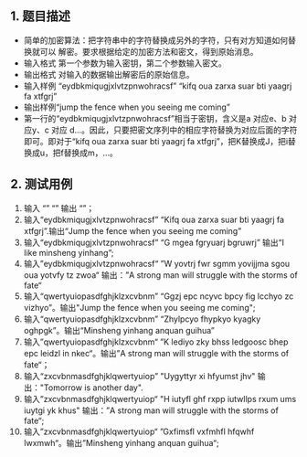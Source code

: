 ## 1. 题目描述
 - 简单的加密算法：把字符串中的字符替换成另外的字符，只有对方知道如何替换就可以 解密。要求根据给定的加密方法和密文，得到原始消息。
 - 输入格式  第一个参数为输入密钥，第二个参数输入密文。
 - 输出格式  对输入的数据输出解密后的原始信息。
 - 输入样例 “eydbkmiqugjxlvtzpnwohracsf” “kifq oua zarxa suar bti yaagrj fa xtfgrj”
 - 输出样例“jump the fence when you seeing me coming”
 - 第一行的“eydbkmiqugjxlvtzpnwohracsf”相当于密钥，含义是a 对应e、b 对应y、c 对应
 d…。因此，只要把密文序列中的相应字符替换为对应后面的字符即可。即对于“kifq oua zarxa
 suar bti yaagrj fa xtfgrj”，把K替换成J，把i替换成u，把f替换成m，…。
## 2. 测试用例  
  1. 输入 “” “”  输出 “”；
  2. 输入“eydbkmiqugjxlvtzpnwohracsf” “Kifq oua zarxa suar bti yaagrj fa xtfgrj”.输出“Jump the fence when you seeing me coming”
  3. 输入“eydbkmiqugjxlvtzpnwohracsf” “G mgea fgryuarj bgruwrj” 输出“I like minsheng yinhang”;
  4. 输入”eydbkmiqugjxlvtzpnwohracsf“ ”W yovtrj fwr sgmm yovijjma sgou oua yotvfy tz zwoa“ 输出：”A strong man will struggle with the storms of fate“
  5. 输入“qwertyuiopasdfghjklzxcvbnm” “Ggzj epc ncyvc bpcy fig lcchyo zc vizhyo”。输出"Jump the fence when you seeing me coming";
  6. 输入“qwertyuiopasdfghjklzxcvbnm” “Zhylpcyo fhypkyo kyagky oghpgk”。输出“Minsheng yinhang anquan guihua”
  7. 输入”qwertyuiopasdfghjklzxcvbnm“ ”K lediyo zky bhss ledgoosc bhep epc leidzl in nkec“。输出”A strong man will struggle with the storms of fate“；
  8. 输入“zxcvbnmasdfghjklqwertyuiop” "Uygyttyr xi hfyumst jhv" 输出："Tomorrow is another day".
  9. 输入”zxcvbnmasdfghjklqwertyuiop“ "H iutyfl ghf rxpp iutwllps rxum ums iuytgi yk khus" 输出：”A strong man will struggle with the storms of fate“;
  10. 输入”zxcvbnmasdfghjklqwertyuiop“ ”Gxfimsfl vxfmhfl hfqwhf lwxmwh“。输出”Minsheng yinhang anquan guihua“;

